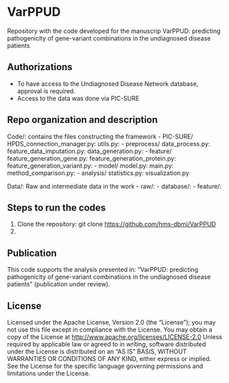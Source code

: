 # VarPPUD
Repository with the code developed for the manuscrip VarPPUD: predicting pathogenicity of gene-variant combinations in the undiagnosed disease patients

## Authorizations
- To have access to the Undiagnosed Disease Network database, approval is required.
- Access to the data was done via PIC-SURE

## Repo organization and description
Code/: contains the files constructing the framework 
    - PIC-SURE/
        HPDS_connection_manager.py:
        utils.py:
    - preprocess/
        data_process.py: 
        feature_data_imputation.py: 
        data_generation.py:
    - feature/
        feature_generation_gene.py:
        feature_generation_protein.py:
        feature_generation_variant.py:
    - model/
        model.py:
        main.py:
        method_comparison.py:
    - analysis/
        statistics.py:
        visualization.py
             
Data/: Raw and intermediate data in the work 
    - raw/:
    - database/:
    - feature/:

## Steps to run the codes
1. Clone the repository: git clone https://github.com/hms-dbmi/VarPPUD
2. 


## Publication
This code supports the analysis presented in: “VarPPUD: predicting pathogenicity of gene-variant combinations in the undiagnosed disease patients” (publication under review).


## License
Licensed under the Apache License, Version 2.0 (the “License”);
you may not use this file except in compliance with the License.
You may obtain a copy of the License at
    http://www.apache.org/licenses/LICENSE-2.0
Unless required by applicable law or agreed to in writing, software
distributed under the License is distributed on an “AS IS” BASIS,
WITHOUT WARRANTIES OR CONDITIONS OF ANY KIND, either express or implied.
See the License for the specific language governing permissions and
limitations under the License.
